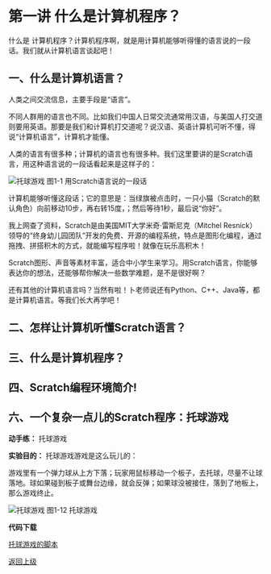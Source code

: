 # 第一讲 什么是计算机程序？

什么是 计算机程序？计算机程序啊，就是用计算机能够听得懂的语言说的一段话。我们就从计算机语言谈起吧！

## 一、什么是计算机语言？

人类之间交流信息，主要手段是“语言”。

不同人群用的语言也不同。比如我们中国人日常交流通常用汉语，与美国人打交道则要用英语。那要是我们和计算机打交道呢？说汉语、英语计算机可听不懂，得说“计算机语言”，计算机才能懂。

人类的语言有很多种；计算机的语言也有很多种。我们这里要讲的是Scratch语言，用这种语言说的一段话看起来是这样子的：
 
![托球游戏](Figures/Lec1-1.png)
图1-1  用Scratch语言说的一段话

计算机能够听懂这段话；它的意思是：当绿旗被点击时，一只小猫（Scratch的默认角色）向前移动10步，再右转15度，；然后等待1秒，最后说“你好”。

我上网查了资料，Scratch是由美国MIT大学米奇·雷斯尼克（Mitchel Resnick）领导的“终身幼儿园团队”开发的免费、开源的编程系统，特点是图形化编程，通过拖拽、拼搭积木的方式，就能编写程序啦！就像在玩乐高积木！

Scratch图形、声音等素材丰富，适合中小学生来学习。用Scratch语言，你能够表达你的想法，还能够帮你解决一些数学难题，是不是很好啊？

还有其他的计算机语言吗？当然有啦！卜老师说还有Python、C++、Java等，都是计算机语言。等我们长大再学吧！ 

## 二、怎样让计算机听懂Scratch语言？

## 三、什么是计算机程序？

## 四、Scratch编程环境简介!


## 六、一个复杂一点儿的Scratch程序：托球游戏

**动手练：** 托球游戏

**实验目的：** 托球游戏游戏是这么玩儿的：

  游戏里有一个弹力球从上方下落；玩家用鼠标移动一个板子，去托球，尽量不让球落地。球如果碰到板子或舞台边缘，就会反弹；如果球没被接住，落到了地板上，那么游戏终止。

![托球游戏](Figures/Lec1-12.png)
图1-12 托球游戏

**代码下载** 

[托球游戏的脚本](Code/第1讲-托球.sb3)

[返回上级](index.md)
